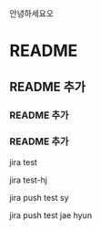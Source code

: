 안녕하세요오
# README
## README 추가
### README 추가
### README 추가
jira test

jira test-hj

jira push test sy

jira push test jae hyun